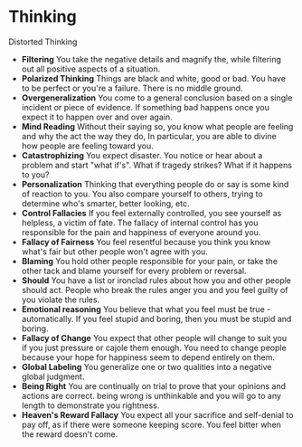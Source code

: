 # Thinking #

Distorted Thinking

- **Filtering** You take the negative details and magnify the, while filtering out all positive aspects of a situation.
- **Polarized Thinking** Things are black and white, good or bad. You have to be perfect or you're a failure. There is no middle ground.
- **Overgeneralization** You come to a general conclusion based on a single incident or piece of evidence. If something bad happens once you expect it to happen over and over again.
- **Mind Reading** Without their saying so, you know what people are feeling and why the act the way they do, In particular, you are able to divine how people are feeling toward you.
- **Catastrophizing** You expect disaster. You notice or hear about a problem and start "what if's". What if tragedy strikes? What if it happens to you?
- **Personalization** Thinking that everything people do or say is some kind of reaction to you. You also compare yourself to others, trying to determine who's smarter, better looking, etc.
- **Control Fallacies** If you feel externally controlled, you see yourself as helpless, a victim of fate. The fallacy of internal control has you responsible for the pain and happiness of everyone around you.
- **Fallacy of Fairness** You feel resentful because you think you know what's fair but other people won't agree with you.
- **Blaming** You hold other people responsible for your pain, or take the other tack and blame yourself for every problem or reversal.
- **Should** You have a list or ironclad rules about how you and other people should act. People who break the rules anger you and you feel guilty of you violate the rules.
- **Emotional reasoning** You believe that what you feel must be true - automatically. If you feel stupid and boring, then you must be stupid and boring.
- **Fallacy of Change** You expect that other people will change to suit you if you just pressure or cajole them enough. You need to change people because your hope for happiness seem to depend entirely on them.
- **Global Labeling** You generalize one or two qualities into a negative global judgment.
- **Being Right** You are continually on trial to prove that your opinions and actions are correct. being wrong is unthinkable and you will go to any length to demonstrate you rightness.
- **Heaven's Reward Fallacy** You expect all your sacrifice and self-denial to pay off, as if there were someone keeping score. You feel bitter when the reward doesn't come.